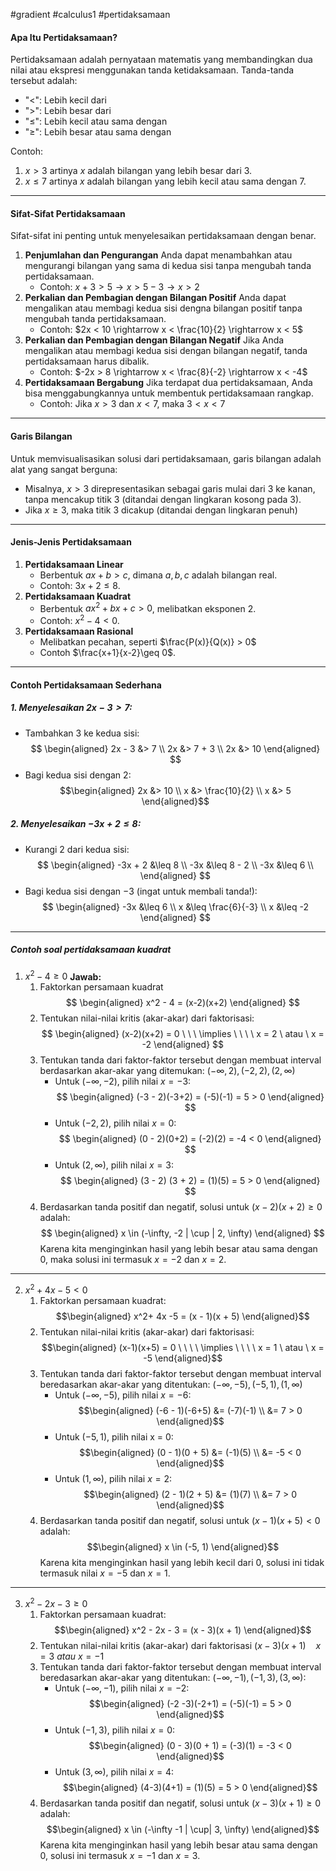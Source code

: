 #gradient #calculus1 #pertidaksamaan 

#### Apa Itu Pertidaksamaan?

Pertidaksamaan adalah pernyataan matematis yang membandingkan dua nilai atau ekspresi menggunakan tanda ketidaksamaan. Tanda-tanda tersebut adalah:
- "$<$": Lebih kecil dari
- "$>$": Lebih besar dari
- "$\leq$": Lebih kecil atau sama dengan
- "$\geq$": Lebih besar atau sama dengan

Contoh:
1. $x > 3$ artinya $x$ adalah bilangan yang lebih besar dari $3$.
2. $x \leq 7$ artinya $x$ adalah bilangan yang lebih kecil atau sama dengan $7$.

___

#### Sifat-Sifat Pertidaksamaan

Sifat-sifat ini penting untuk menyelesaikan pertidaksamaan dengan benar.
1. **Penjumlahan dan Pengurangan**
   Anda dapat menambahkan atau mengurangi bilangan yang sama di kedua sisi tanpa mengubah tanda pertidaksamaan.
   - Contoh:
     $x + 3 > 5 \rightarrow x > 5 - 3 \rightarrow x > 2$
1. **Perkalian dan Pembagian dengan Bilangan Positif**
   Anda dapat mengalikan atau membagi kedua sisi dengna bilangan positif tanpa mengubah tanda pertidaksamaan.
   - Contoh:
     $2x < 10 \rightarrow x < \frac{10}{2} \rightarrow x < 5$
1. **Perkalian dan Pembagian dengan Bilangan Negatif**
   Jika Anda mengalikan atau membagi kedua sisi dengan bilangan negatif, tanda pertidaksamaan harus dibalik.
   - Contoh:
     $-2x > 8 \rightarrow x < \frac{8}{-2} \rightarrow x < -4$
1. **Pertidaksamaan Bergabung**
   Jika terdapat dua pertidaksamaan, Anda bisa menggabungkannya untuk membentuk pertidaksamaan rangkap.
   - Contoh:
     Jika $x > 3$ dan $x < 7$, maka $3 < x < 7$

___

#### Garis Bilangan

Untuk memvisualisasikan solusi dari pertidaksamaan, garis bilangan adalah alat yang sangat berguna:
- Misalnya, $x > 3$ direpresentasikan sebagai garis mulai dari $3$ ke kanan, tanpa mencakup titik $3$ (ditandai dengan lingkaran kosong pada $3$).
- Jika $x \geq 3$, maka titik $3$ dicakup (ditandai dengan lingkaran penuh)

___

#### Jenis-Jenis Pertidaksamaan

1. **Pertidaksamaan Linear**
   - Berbentuk $ax + b > c$, dimana $a, b, c$ adalah bilangan real.
   - Contoh: $3x + 2 \leq 8$.
2. **Pertidaksamaan Kuadrat**
   - Berbentuk $ax^2+bx+c > 0$, melibatkan eksponen 2.
   - Contoh: $x^2 - 4 < 0$.
3. **Pertidaksamaan Rasional**
   - Melibatkan pecahan, seperti $\frac{P(x)}{Q(x)} > 0$
   - Contoh $\frac{x+1}{x-2}\geq 0$.

___

#### Contoh Pertidaksamaan Sederhana

##### 1. Menyelesaikan $2x-3 > 7$:
- Tambahkan $3$ ke kedua sisi:$$
    \begin{aligned}
    2x - 3 &> 7 \\
    2x &> 7 + 3 \\
    2x &> 10
    \end{aligned}
    $$
- Bagi kedua sisi dengan $2$: $$\begin{aligned}
  2x &> 10 \\
  x &> \frac{10}{2} \\
  x &> 5
    \end{aligned}$$
##### 2. Menyelesaikan $-3x + 2 \leq 8$:
- Kurangi $2$ dari kedua sisi: $$
\begin{aligned}
-3x + 2 &\leq 8 \\
-3x &\leq 8 - 2 \\
-3x &\leq 6 \\
\end{aligned}
$$
- Bagi kedua sisi dengan $-3$ (ingat untuk membali tanda!):
$$
\begin{aligned}
-3x &\leq 6 \\
x &\leq \frac{6}{-3} \\
x &\leq -2
\end{aligned}
$$

___
##### Contoh soal pertidaksamaan kuadrat
1. $x^2 - 4 \geq 0$
   **Jawab:**
   1. Faktorkan persamaan kuadrat
      $$
	      \begin{aligned}
	      x^2 - 4 = (x-2)(x+2)
	      \end{aligned}
	     $$
   2. Tentukan nilai-nilai kritis (akar-akar) dari faktorisasi:
      $$
	      \begin{aligned}
	      (x-2)(x+2) = 0 \ \ \ \implies \ \ \ \ x = 2 \ atau \ x = -2
	      \end{aligned}
	     $$
   3. Tentukan tanda dari faktor-faktor tersebut dengan membuat interval berdasarkan akar-akar yang ditemukan: $(-\infty, 2),(-2,2), (2, \infty)$
      - Untuk $(-\infty, -2)$, pilih nilai $x = -3$:$$
	      \begin{aligned}
	      (-3 - 2)(-3+2) = (-5)(-1) = 5 > 0
	      \end{aligned}
	     $$
      - Untuk $(-2,2)$, pilih nilai $x=0$:  $$
	      \begin{aligned}
	      (0 - 2)(0+2) = (-2)(2) = -4 < 0
	      \end{aligned}
	     $$
      - Untuk $(2, \infty)$, pilih nilai $x = 3$:  $$
	      \begin{aligned}
	      (3 - 2) (3 + 2) = (1)(5) = 5 > 0
	      \end{aligned}
	     $$
   4. Berdasarkan tanda positif dan negatif, solusi untuk $(x-2)(x+2) \geq 0$ adalah: $$
	      \begin{aligned}
	      x \in (-\infty, -2 | \cup | 2, \infty)
	      \end{aligned}
	     $$
	    Karena kita menginginkan hasil yang lebih besar atau sama dengan 0, maka solusi ini termasuk $x = -2$ dan $x=2$.
 ___
	     
2. $x^2 + 4x - 5 < 0$
   1. Faktorkan persamaan kuadrat: $$\begin{aligned} 
      x^2+ 4x -5 = (x - 1)(x + 5)
      \end{aligned}$$
   2. Tentukan nilai-nilai kritis (akar-akar) dari faktorisasi: $$\begin{aligned} 
      (x-1)(x+5) = 0 \ \ \ \ \implies \ \ \ \ x = 1 \ atau \ x = -5
      \end{aligned}$$
   3. Tentukan tanda dari faktor-faktor tersebut dengan membuat interval beredasarkan akar-akar yang ditentukan: $(-\infty, -5), (-5,1), (1, \infty)$
      - Untuk $(-\infty, -5)$, pilih nilai $x = -6$: $$\begin{aligned} 
      (-6 - 1)(-6+5) &= (-7)(-1) \\
      &= 7 > 0
      \end{aligned}$$
      - Untuk $(-5, 1)$, pilih nilai x = 0:$$\begin{aligned} 
      (0 - 1)(0 + 5) &= (-1)(5) \\
      &= -5 < 0
      \end{aligned}$$
      - Untuk $(1, \infty)$, pilih nilai $x = 2$: $$\begin{aligned} 
      (2 - 1)(2 + 5) &= (1)(7) \\
      &= 7 > 0
      \end{aligned}$$
   4. Berdasarkan tanda positif dan negatif, solusi untuk $(x - 1)(x + 5) < 0$ adalah: $$\begin{aligned} 
      x \in (-5, 1)
      \end{aligned}$$
      Karena kita menginginkan hasil yang lebih kecil dari 0, solusi ini tidak termasuk nilai $x = -5$ dan $x = 1$.

___


3. $x^2-2x-3 \geq 0$
   1. Faktorkan persamaan kuadrat: $$\begin{aligned} 
      x^2 - 2x - 3 = (x - 3)(x + 1)
      \end{aligned}$$
   2. Tentukan nilai-nilai kritis (akar-akar) dari faktorisasi $(x-3)(x+1) \ \ \ \ x=3 \ atau \ x= -1$
   3. Tentukan tanda dari faktor-faktor tersebut dengan membuat interval beredasarkan akar-akar yang ditentukan: $(-\infty, -1), (-1,3), (3, \infty)$:
      - Untuk $(-\infty, -1)$, pilih nilai $x = -2$:$$\begin{aligned} 
      (-2 -3)(-2+1) = (-5)(-1) = 5 > 0
      \end{aligned}$$
      - Untuk $(-1,3)$, pilih nilai $x = 0$:$$\begin{aligned} 
      (0 - 3)(0 + 1) = (-3)(1) = -3 < 0
      \end{aligned}$$
      - Untuk $(3,\infty)$, pilih nilai $x = 4$:$$\begin{aligned} 
      (4-3)(4+1) = (1)(5) = 5 > 0
      \end{aligned}$$
   1. Berdasarkan tanda positif dan negatif, solusi untuk $(x - 3)(x + 1) \geq 0$ adalah: $$\begin{aligned} 
      x \in (-\infty -1 | \cup| 3, \infty)
      \end{aligned}$$
      Karena kita menginginkan hasil yang lebih besar atau sama dengan 0, solusi ini termasuk $x = -1$ dan $x = 3$.